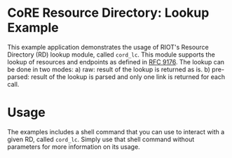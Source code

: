 CoRE Resource Directory: Lookup Example
=========================================

This example application demonstrates the usage of RIOT's Resource Directory
(RD) lookup module, called `cord_lc`. This module supports the lookup of
resources and endpoints as defined in
[RFC 9176](https://datatracker.ietf.org/doc/html/rfc9176).
The lookup can be done in two modes: a) raw: result of the lookup is returned
as is. b) pre-parsed: result of the lookup is parsed and only one link is
returned for each call.

Usage
=====
The examples includes a shell command that you can use to interact with a given
RD, called `cord_lc`. Simply use that shell command without parameters for
more information on its usage.

